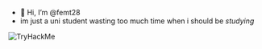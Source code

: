 - 👋 Hi, I’m @femt28
- im just a uni student wasting too much time when i should be *studying*


<img src="https://tryhackme-badges.s3.amazonaws.com/FatherGazarus28.png" alt="TryHackMe">





<!---
femt28/femt28 is a ✨ special ✨ repository because its `README.md` (this file) appears on your GitHub profile.
You can click the Preview link to take a look at your changes.
--->
